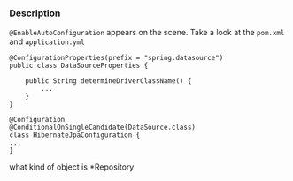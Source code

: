 ### Description

`@EnableAutoConfiguration` appears on the scene.
Take a look at the `pom.xml` and `application.yml`


```
@ConfigurationProperties(prefix = "spring.datasource")
public class DataSourceProperties {

    public String determineDriverClassName() {
        ...
    }
}
```

```
@Configuration
@ConditionalOnSingleCandidate(DataSource.class)
class HibernateJpaConfiguration {
...
}
```


what kind of object is *Repository
